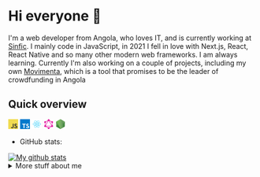 # Hi everyone :wave:

I'm a web developer from Angola, who loves IT, and is currently working at [Sinfic](https://www.quatenus.com).
I mainly code in JavaScript, in 2021 I fell in love with Next.js, React, React Native and so many other modern web frameworks. I am always learning. Currently I'm also
working on a couple of projects, including my own
[Movimenta](https://movimenta.ao), which is a tool
that promises to be the leader of crowdfunding in Angola

## Quick overview

<code><img height="20" alt="javascript" src="https://raw.githubusercontent.com/github/explore/80688e429a7d4ef2fca1e82350fe8e3517d3494d/topics/javascript/javascript.png"></code>
<code><img height="20" alt="typescript" src="https://raw.githubusercontent.com/github/explore/80688e429a7d4ef2fca1e82350fe8e3517d3494d/topics/typescript/typescript.png"></code>
<code><img height="20" alt="react" src="https://raw.githubusercontent.com/github/explore/80688e429a7d4ef2fca1e82350fe8e3517d3494d/topics/react/react.png"></code>
<code><img height="20" alt="graphql" src="https://raw.githubusercontent.com/github/explore/5c058a388828bb5fde0bcafd4bc867b5bb3f26f3/topics/graphql/graphql.png"></code>
<code><img height="20" alt="nodejs" src="https://raw.githubusercontent.com/github/explore/80688e429a7d4ef2fca1e82350fe8e3517d3494d/topics/nodejs/nodejs.png"></code> 

* GitHub stats:  
<a href="https://github.com/anuraghazra/github-readme-stats">
  <img align="center" src="https://github-readme-stats.vercel.app/api?username=inacio1975&show_icons=true&line_height=27&include_all_commits=true" alt="My github stats" />
</a>  

<details>
<summary>
  More stuff about me
</summary>

### What I do

I'm a Software developer. In fact, I do Open Source so much, that 95% of my work on
GitHub is free and open to everyone. I am really passionate about doing web
development, it is in my opinion the best combination of logical programming and
(sometimes) beautiful design.

## My skills 📜

### Web technologies

- .NET Core
- JavaScript
- TypeScript
- React.js
- HTML, CSS
- SCSS
- Node.js
- DJANGO
- PHP
- MySQL
- MongoDb

### Application Development

- Python ([Microsoft Certified](https://www.youracclaim.com/badges/46b260a8-ef2c-41a3-9f61-aa0920eab84a/public_url))
- C++ (sort of)

### Productivity utilities

- Microsoft Office 
- Google Docs and Sheet

### Languages 🌐

| Language      | Proficiency                                                               |
| ------------- | ------------------------------------------------------------------------- |
| Spanish       | Fluent                                                                    |
| English       | Conversational                                                            |
| Portuguese    | Native language                                                           |

## What I'm currently learning 📚

- Diving into new stuffs

## Call to Action:

If you want a collaboration, call me.

</details>
